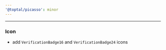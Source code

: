 ```yaml
---
'@toptal/picasso': minor
---
```


---

### Icon

- add `VerificationBadge16` and `VerificationBadge24` icons
